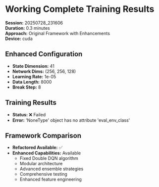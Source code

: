 # Working Complete Training Results

**Session:** 20250728_231606  
**Duration:** 0.3 minutes  
**Approach:** Original Framework with Enhancements  
**Device:** cuda  

## Enhanced Configuration
- **State Dimension:** 41
- **Network Dims:** (256, 256, 128)
- **Learning Rate:** 1e-05
- **Data Length:** 8000
- **Break Step:** 8

## Training Results
- **Status:** ❌ Failed
- **Error:** 'NoneType' object has no attribute 'eval_env_class'

## Framework Comparison
- **Refactored Available:** ✅
- **Enhanced Capabilities:** Available
  - Fixed Double DQN algorithm
  - Modular architecture
  - Advanced ensemble strategies
  - Comprehensive testing
  - Enhanced feature engineering
